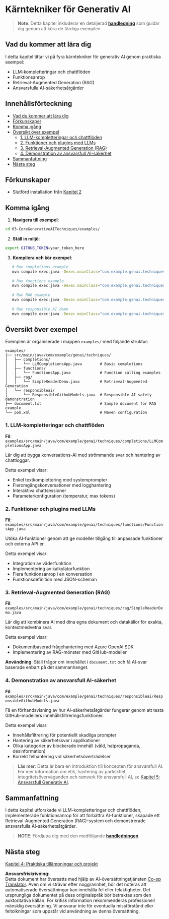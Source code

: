 <!--
CO_OP_TRANSLATOR_METADATA:
{
  "original_hash": "0a27b17f64f598a80b72d93b98b7ed04",
  "translation_date": "2025-07-21T19:11:10+00:00",
  "source_file": "03-CoreGenerativeAITechniques/README.md",
  "language_code": "sv"
}
-->
# Kärntekniker för Generativ AI

>**Note**: Detta kapitel inkluderar en detaljerad [**handledning**](./TUTORIAL.md) som guidar dig genom att köra de färdiga exemplen.

## Vad du kommer att lära dig
I detta kapitel tittar vi på fyra kärntekniker för generativ AI genom praktiska exempel:
- LLM-kompletteringar och chattflöden
- Funktionsanrop
- Retrieval-Augmented Generation (RAG)
- Ansvarsfulla AI-säkerhetsåtgärder

## Innehållsförteckning

- [Vad du kommer att lära dig](../../../03-CoreGenerativeAITechniques)
- [Förkunskaper](../../../03-CoreGenerativeAITechniques)
- [Komma igång](../../../03-CoreGenerativeAITechniques)
- [Översikt över exempel](../../../03-CoreGenerativeAITechniques)
  - [1. LLM-kompletteringar och chattflöden](../../../03-CoreGenerativeAITechniques)
  - [2. Funktioner och plugins med LLMs](../../../03-CoreGenerativeAITechniques)
  - [3. Retrieval-Augmented Generation (RAG)](../../../03-CoreGenerativeAITechniques)
  - [4. Demonstration av ansvarsfull AI-säkerhet](../../../03-CoreGenerativeAITechniques)
- [Sammanfattning](../../../03-CoreGenerativeAITechniques)
- [Nästa steg](../../../03-CoreGenerativeAITechniques)

## Förkunskaper

- Slutförd installation från [Kapitel 2](../../../02-SetupDevEnvironment)

## Komma igång

1. **Navigera till exempel**:  
```bash
cd 03-CoreGenerativeAITechniques/examples/
```  
2. **Ställ in miljö**:  
```bash
export GITHUB_TOKEN=your_token_here
```  
3. **Kompilera och kör exempel**:  
```bash
   # Run completions example
   mvn compile exec:java -Dexec.mainClass="com.example.genai.techniques.completions.LLMCompletionsApp"
   
   # Run functions example  
   mvn compile exec:java -Dexec.mainClass="com.example.genai.techniques.functions.FunctionsApp"
   
   # Run RAG example
   mvn compile exec:java -Dexec.mainClass="com.example.genai.techniques.rag.SimpleReaderDemo"
   
   # Run responsible AI demo
   mvn compile exec:java -Dexec.mainClass="com.example.genai.techniques.responsibleai.ResponsibleGithubModels"
   ```  

## Översikt över exempel

Exemplen är organiserade i mappen `examples/` med följande struktur:

```
examples/
├── src/main/java/com/example/genai/techniques/
│   ├── completions/
│   │   └── LLMCompletionsApp.java        # Basic completions 
│   ├── functions/
│   │   └── FunctionsApp.java             # Function calling examples
│   ├── rag/
│   │   └── SimpleReaderDemo.java         # Retrieval-Augmented Generation
│   └── responsibleai/
│       └── ResponsibleGithubModels.java  # Responsible AI safety demonstration
├── document.txt                          # Sample document for RAG example
└── pom.xml                               # Maven configuration
```

### 1. LLM-kompletteringar och chattflöden
**Fil**: `examples/src/main/java/com/example/genai/techniques/completions/LLMCompletionsApp.java`

Lär dig att bygga konversations-AI med strömmande svar och hantering av chattloggar.

Detta exempel visar:
- Enkel textkomplettering med systemprompter
- Fleromgångskonversationer med logghantering
- Interaktiva chattsessioner
- Parameterkonfiguration (temperatur, max tokens)

### 2. Funktioner och plugins med LLMs
**Fil**: `examples/src/main/java/com/example/genai/techniques/functions/FunctionsApp.java`

Utöka AI-funktioner genom att ge modeller tillgång till anpassade funktioner och externa API:er.

Detta exempel visar:
- Integration av väderfunktion
- Implementering av kalkylatorfunktion  
- Flera funktionsanrop i en konversation
- Funktionsdefinition med JSON-scheman

### 3. Retrieval-Augmented Generation (RAG)
**Fil**: `examples/src/main/java/com/example/genai/techniques/rag/SimpleReaderDemo.java`

Lär dig att kombinera AI med dina egna dokument och datakällor för exakta, kontextmedvetna svar.

Detta exempel visar:
- Dokumentbaserad frågehantering med Azure OpenAI SDK
- Implementering av RAG-mönster med GitHub-modeller

**Användning**: Ställ frågor om innehållet i `document.txt` och få AI-svar baserade enbart på det sammanhanget.

### 4. Demonstration av ansvarsfull AI-säkerhet
**Fil**: `examples/src/main/java/com/example/genai/techniques/responsibleai/ResponsibleGithubModels.java`

Få en förhandsvisning av hur AI-säkerhetsåtgärder fungerar genom att testa GitHub-modellers innehållsfiltreringsfunktioner.

Detta exempel visar:
- Innehållsfiltrering för potentiellt skadliga prompter
- Hantering av säkerhetssvar i applikationer
- Olika kategorier av blockerade innehåll (våld, hatpropaganda, desinformation)
- Korrekt felhantering vid säkerhetsöverträdelser

> **Läs mer**: Detta är bara en introduktion till koncepten för ansvarsfull AI. För mer information om etik, hantering av partiskhet, integritetsöverväganden och ramverk för ansvarsfull AI, se [Kapitel 5: Ansvarsfull Generativ AI](../05-ResponsibleGenAI/README.md).

## Sammanfattning

I detta kapitel utforskade vi LLM-kompletteringar och chattflöden, implementerade funktionsanrop för att förbättra AI-funktioner, skapade ett Retrieval-Augmented Generation (RAG)-system och demonstrerade ansvarsfulla AI-säkerhetsåtgärder.

> **NOTE**: Fördjupa dig med den medföljande [**handledningen**](./TUTORIAL.md)

## Nästa steg

[Kapitel 4: Praktiska tillämpningar och projekt](../04-PracticalSamples/README.md)

**Ansvarsfriskrivning**:  
Detta dokument har översatts med hjälp av AI-översättningstjänsten [Co-op Translator](https://github.com/Azure/co-op-translator). Även om vi strävar efter noggrannhet, bör det noteras att automatiserade översättningar kan innehålla fel eller felaktigheter. Det ursprungliga dokumentet på dess originalspråk bör betraktas som den auktoritativa källan. För kritisk information rekommenderas professionell mänsklig översättning. Vi ansvarar inte för eventuella missförstånd eller feltolkningar som uppstår vid användning av denna översättning.